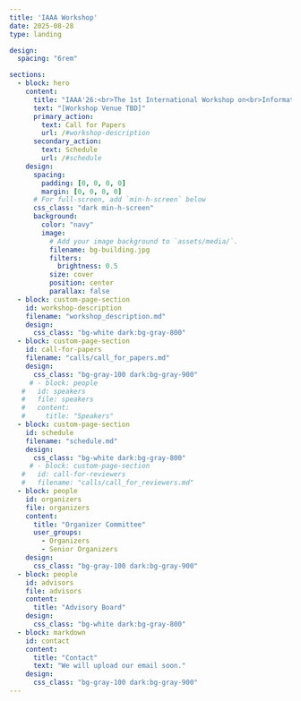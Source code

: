 ```yaml
---
title: 'IAAA Workshop'
date: 2025-08-28
type: landing

design:
  spacing: "6rem"

sections:
  - block: hero
    content:
      title: "IAAA'26:<br>The 1st International Workshop on<br>Information Access in the Era of AI Agents"
      text: "[Workshop Venue TBD]"
      primary_action:
        text: Call for Papers
        url: /#workshop-description
      secondary_action:
        text: Schedule
        url: /#schedule
    design:
      spacing:
        padding: [0, 0, 0, 0]
        margin: [0, 0, 0, 0]
      # For full-screen, add `min-h-screen` below
      css_class: "dark min-h-screen"
      background:
        color: "navy"
        image:
          # Add your image background to `assets/media/`.
          filename: bg-building.jpg
          filters:
            brightness: 0.5
          size: cover
          position: center
          parallax: false
  - block: custom-page-section
    id: workshop-description
    filename: "workshop_description.md"
    design:
      css_class: "bg-white dark:bg-gray-800"
  - block: custom-page-section
    id: call-for-papers
    filename: "calls/call_for_papers.md"  
    design:
      css_class: "bg-gray-100 dark:bg-gray-900"  
     # - block: people
   #   id: speakers
   #   file: speakers
   #   content:
   #     title: "Speakers"
  - block: custom-page-section
    id: schedule
    filename: "schedule.md"
    design:
      css_class: "bg-white dark:bg-gray-800"
     # - block: custom-page-section
   #   id: call-for-reviewers
   #   filename: "calls/call_for_reviewers.md"  
  - block: people
    id: organizers
    file: organizers
    content:
      title: "Organizer Committee"
      user_groups:
        - Organizers
        - Senior Organizers
    design:
      css_class: "bg-gray-100 dark:bg-gray-900"
  - block: people
    id: advisors
    file: advisors
    content:
      title: "Advisory Board"
    design:
      css_class: "bg-white dark:bg-gray-800"
  - block: markdown
    id: contact
    content:
      title: "Contact"
      text: "We will upload our email soon."
    design:
      css_class: "bg-gray-100 dark:bg-gray-900"
---
```


<style>
/* Make navbar logo larger */
.navbar-brand img,
.navbar .navbar-brand img,
.navbar-brand svg,
header img,
[data-bs-target*="navbar"] img {
  width: 108px !important;
  height: auto !important;
  max-height: 72px !important;
}

/* Hide Privacy and Terms of Service links */
footer a[href*="privacy"],
footer a[href*="terms"],
footer a[href="/privacy/"],
footer a[href="/terms/"] {
  display: none !important;
}
</style>

